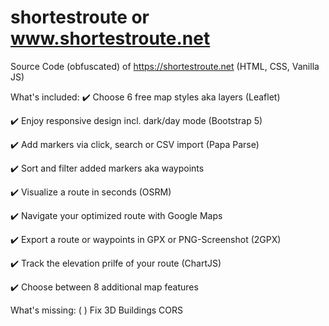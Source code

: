 # shortestroute or www.shortestroute.net
Source Code (obfuscated) of https://shortestroute.net (HTML, CSS, Vanilla JS)

What's included:
✔️ Choose 6 free map styles aka layers (Leaflet)

✔️ Enjoy responsive design incl. dark/day mode (Bootstrap 5)

✔️ Add markers via click, search or CSV import (Papa Parse)

✔️ Sort and filter added markers aka waypoints

✔️ Visualize a route in seconds (OSRM)

✔️ Navigate your optimized route with Google Maps

✔️ Export a route or waypoints in GPX or PNG-Screenshot (2GPX)

✔️ Track the elevation prilfe of your route (ChartJS)

✔️ Choose between 8 additional map features


What's missing:
( ) Fix 3D Buildings CORS
